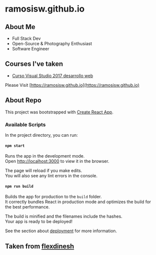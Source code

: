 # ramosisw.github.io
## About Me
* Full Stack Dev
* Open-Source & Photography Enthusiast
* Software Engineer

## Courses I've taken
* [Curso Visual Studio 2017 desarrollo web](courses/Curso_Visual-Studio-2017-desarrollo-web.pdf)

Please Visit [https://ramosisw.github.io](https://ramosisw.github.io)

## About Repo

This project was bootstrapped with [Create React App](https://github.com/facebook/create-react-app).

### Available Scripts

In the project directory, you can run:

#### `npm start`

Runs the app in the development mode.<br />
Open [http://localhost:3000](http://localhost:3000) to view it in the browser.

The page will reload if you make edits.<br />
You will also see any lint errors in the console.

#### `npm run build`

Builds the app for production to the `build` folder.<br />
It correctly bundles React in production mode and optimizes the build for the best performance.

The build is minified and the filenames include the hashes.<br />
Your app is ready to be deployed!

See the section about [deployment](https://facebook.github.io/create-react-app/docs/deployment) for more information.

## Taken from [flexdinesh](https://dev.to/flexdinesh/i-re-wrote-my-portfolio-and-added-some-magic-22n7)